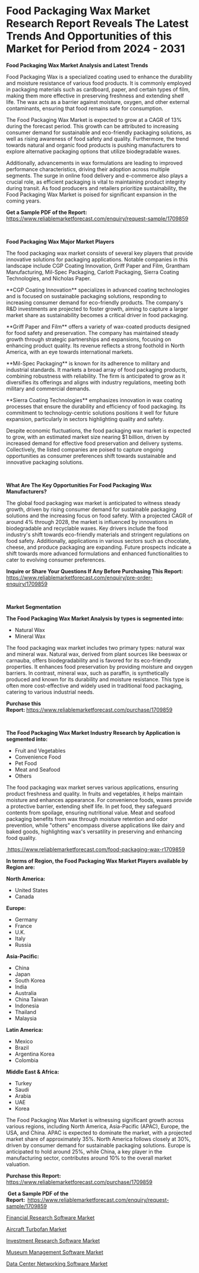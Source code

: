 <p><h1>Food Packaging Wax Market Research Report Reveals The Latest Trends And Opportunities of this Market for Period from 2024 - 2031</h1></p><p><strong>Food Packaging Wax Market Analysis and Latest Trends</strong></p>
<p><p>Food Packaging Wax is a specialized coating used to enhance the durability and moisture resistance of various food products. It is commonly employed in packaging materials such as cardboard, paper, and certain types of film, making them more effective in preserving freshness and extending shelf life. The wax acts as a barrier against moisture, oxygen, and other external contaminants, ensuring that food remains safe for consumption.</p><p>The Food Packaging Wax Market is expected to grow at a CAGR of 13% during the forecast period. This growth can be attributed to increasing consumer demand for sustainable and eco-friendly packaging solutions, as well as rising awareness of food safety and quality. Furthermore, the trend towards natural and organic food products is pushing manufacturers to explore alternative packaging options that utilize biodegradable waxes.</p><p>Additionally, advancements in wax formulations are leading to improved performance characteristics, driving their adoption across multiple segments. The surge in online food delivery and e-commerce also plays a crucial role, as efficient packaging is vital to maintaining product integrity during transit. As food producers and retailers prioritize sustainability, the Food Packaging Wax Market is poised for significant expansion in the coming years.</p></p>
<p><strong>Get a Sample PDF of the Report:&nbsp;</strong> <a href="https://www.reliablemarketforecast.com/enquiry/request-sample/1709859?utm_campaign=1724&utm_medium=2&utm_source=Github&utm_content=ia&utm_term=21102024&utm_id=food-packaging-wax">https://www.reliablemarketforecast.com/enquiry/request-sample/1709859</a></p>
<p>&nbsp;</p>
<p><strong>Food Packaging Wax Major Market Players</strong></p>
<p><p>The food packaging wax market consists of several key players that provide innovative solutions for packaging applications. Notable companies in this landscape include CGP Coating Innovation, Griff Paper and Film, Grantham Manufacturing, Mil-Spec Packaging, Carlott Packaging, Sierra Coating Technologies, and Nicholas Paper.</p><p>**CGP Coating Innovation** specializes in advanced coating technologies and is focused on sustainable packaging solutions, responding to increasing consumer demand for eco-friendly products. The company's R&D investments are projected to foster growth, aiming to capture a larger market share as sustainability becomes a critical driver in food packaging.</p><p>**Griff Paper and Film** offers a variety of wax-coated products designed for food safety and preservation. The company has maintained steady growth through strategic partnerships and expansions, focusing on enhancing product quality. Its revenue reflects a strong foothold in North America, with an eye towards international markets.</p><p>**Mil-Spec Packaging** is known for its adherence to military and industrial standards. It markets a broad array of food packaging products, combining robustness with reliability. The firm is anticipated to grow as it diversifies its offerings and aligns with industry regulations, meeting both military and commercial demands.</p><p>**Sierra Coating Technologies** emphasizes innovation in wax coating processes that ensure the durability and efficiency of food packaging. Its commitment to technology-centric solutions positions it well for future expansion, particularly in sectors highlighting quality and safety.</p><p>Despite economic fluctuations, the food packaging wax market is expected to grow, with an estimated market size nearing $1 billion, driven by increased demand for effective food preservation and delivery systems. Collectively, the listed companies are poised to capture ongoing opportunities as consumer preferences shift towards sustainable and innovative packaging solutions.</p></p>
<p>&nbsp;</p>
<p><strong>What Are The Key Opportunities For Food Packaging Wax Manufacturers?</strong></p>
<p><p>The global food packaging wax market is anticipated to witness steady growth, driven by rising consumer demand for sustainable packaging solutions and the increasing focus on food safety. With a projected CAGR of around 4% through 2028, the market is influenced by innovations in biodegradable and recyclable waxes. Key drivers include the food industry's shift towards eco-friendly materials and stringent regulations on food safety. Additionally, applications in various sectors such as chocolate, cheese, and produce packaging are expanding. Future prospects indicate a shift towards more advanced formulations and enhanced functionalities to cater to evolving consumer preferences.</p></p>
<p><strong>Inquire or Share Your Questions If Any Before Purchasing This Report:</strong> <a href="https://www.reliablemarketforecast.com/enquiry/pre-order-enquiry/1709859?utm_campaign=1724&utm_medium=2&utm_source=Github&utm_content=ia&utm_term=21102024&utm_id=food-packaging-wax">https://www.reliablemarketforecast.com/enquiry/pre-order-enquiry/1709859</a></p>
<p>&nbsp;</p>
<p><strong>Market Segmentation</strong></p>
<p><strong>The Food Packaging Wax Market Analysis by types is segmented into:</strong></p>
<p><ul><li>Natural Wax</li><li>Mineral Wax</li></ul></p>
<p><p>The food packaging wax market includes two primary types: natural wax and mineral wax. Natural wax, derived from plant sources like beeswax or carnauba, offers biodegradability and is favored for its eco-friendly properties. It enhances food preservation by providing moisture and oxygen barriers. In contrast, mineral wax, such as paraffin, is synthetically produced and known for its durability and moisture resistance. This type is often more cost-effective and widely used in traditional food packaging, catering to various industrial needs.</p></p>
<p><strong>Purchase this Report:&nbsp;</strong><a href="https://www.reliablemarketforecast.com/purchase/1709859?utm_campaign=1724&utm_medium=2&utm_source=Github&utm_content=ia&utm_term=21102024&utm_id=food-packaging-wax">https://www.reliablemarketforecast.com/purchase/1709859</a></p>
<p>&nbsp;</p>
<p><strong>The Food Packaging Wax Market Industry Research by Application is segmented into:</strong></p>
<p><ul><li>Fruit and Vegetables</li><li>Convenience Food</li><li>Pet Food</li><li>Meat and Seafood</li><li>Others</li></ul></p>
<p><p>The food packaging wax market serves various applications, ensuring product freshness and quality. In fruits and vegetables, it helps maintain moisture and enhances appearance. For convenience foods, waxes provide a protective barrier, extending shelf life. In pet food, they safeguard contents from spoilage, ensuring nutritional value. Meat and seafood packaging benefits from wax through moisture retention and odor prevention, while "others" encompass diverse applications like dairy and baked goods, highlighting wax's versatility in preserving and enhancing food quality.</p></p>
<p><a href="https://www.reliablemarketforecast.com/food-packaging-wax-r1709859?utm_campaign=1724&utm_medium=2&utm_source=Github&utm_content=ia&utm_term=21102024&utm_id=food-packaging-wax">&nbsp;https://www.reliablemarketforecast.com/food-packaging-wax-r1709859</a></p>
<p><strong>In terms of Region, the Food Packaging Wax Market Players available by Region are:</strong></p>
<p>
    <p> <strong> North America: </strong>
        <ul>
            <li>United States</li>
            <li>Canada</li>
        </ul>
        </p> 
    <p> <strong> Europe: </strong>
        <ul>
            <li>Germany</li>
            <li>France</li>
            <li>U.K.</li>
            <li>Italy</li>
            <li>Russia</li>
        </ul>
        </p> 
    <p> <strong> Asia-Pacific: </strong>
        <ul>
            <li>China</li>
            <li>Japan</li>
            <li>South Korea</li>
            <li>India</li>
            <li>Australia</li>
            <li>China Taiwan</li>
            <li>Indonesia</li>
            <li>Thailand</li>
            <li>Malaysia</li>
        </ul>
        </p> 
    <p> <strong> Latin America: </strong>
        <ul>
            <li>Mexico</li>
            <li>Brazil</li>
            <li>Argentina Korea</li>
            <li>Colombia</li>
        </ul>
        </p> 
    <p> <strong> Middle East & Africa: </strong>
        <ul>
            <li>Turkey</li>
            <li>Saudi</li>
            <li>Arabia</li>
            <li>UAE</li>
            <li>Korea</li>
        </ul>
    </p>
    </p>
<p><p>The Food Packaging Wax Market is witnessing significant growth across various regions, including North America, Asia-Pacific (APAC), Europe, the USA, and China. APAC is expected to dominate the market, with a projected market share of approximately 35%. North America follows closely at 30%, driven by consumer demand for sustainable packaging solutions. Europe is anticipated to hold around 25%, while China, a key player in the manufacturing sector, contributes around 10% to the overall market valuation.</p></p>
<p><strong>Purchase this Report: </strong><a href="https://www.reliablemarketforecast.com/purchase/1709859?utm_campaign=1724&utm_medium=2&utm_source=Github&utm_content=ia&utm_term=21102024&utm_id=food-packaging-wax">https://www.reliablemarketforecast.com/purchase/1709859</a></p>
<p>&nbsp;<strong>Get a Sample PDF of the Report:&nbsp;&nbsp;</strong><a href="https://www.reliablemarketforecast.com/enquiry/request-sample/1709859?utm_campaign=1724&utm_medium=2&utm_source=Github&utm_content=ia&utm_term=21102024&utm_id=food-packaging-wax">https://www.reliablemarketforecast.com/enquiry/request-sample/1709859</a></p>
<p><strong></strong></p>
<p><p><a href="https://www.linkedin.com/pulse/financial-research-software-market-overview-global-trends-future-epkuc?utm_campaign=1724&utm_medium=2&utm_source=Github&utm_content=ia&utm_term=21102024&utm_id=food-packaging-wax">Financial Research Software Market</a></p><p><a href="https://github.com/DianaWilson796/Market-Research-Report-List-1/blob/main/aircraft-turbofan-market.md?utm_campaign=1724&utm_medium=2&utm_source=Github&utm_content=ia&utm_term=21102024&utm_id=food-packaging-wax">Aircraft Turbofan Market</a></p><p><a href="https://www.linkedin.com/pulse/in-depth-analysis-global-investment-research-software-market-exqsc?utm_campaign=1724&utm_medium=2&utm_source=Github&utm_content=ia&utm_term=21102024&utm_id=food-packaging-wax">Investment Research Software Market</a></p><p><a href="https://www.linkedin.com/pulse/emerging-trends-museum-management-software-market-global-outlook-g5jac?utm_campaign=1724&utm_medium=2&utm_source=Github&utm_content=ia&utm_term=21102024&utm_id=food-packaging-wax">Museum Management Software Market</a></p><p><a href="https://www.linkedin.com/pulse/unveiling-market-trends-global-data-center-networking-software-yrcre?utm_campaign=1724&utm_medium=2&utm_source=Github&utm_content=ia&utm_term=21102024&utm_id=food-packaging-wax">Data Center Networking Software Market</a></p></p>
